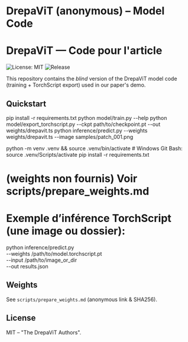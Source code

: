 # DrepaViT (anonymous) – Model Code

# DrepaViT — Code pour l'article

![License: MIT](https://img.shields.io/badge/License-MIT-green.svg)
![Release](https://img.shields.io/github/v/tag/manebalde80-boop/drepavit-model-anon)


This repository contains the *blind* version of the DrepaViT model code
(training + TorchScript export) used in our paper's demo.

## Quickstart

pip install -r requirements.txt
python model/train.py --help
python model/export_torchscript.py --ckpt path/to/checkpoint.pt --out weights/drepavit.ts
python inference/predict.py --weights weights/drepavit.ts --image samples/patch_001.png

python -m venv .venv && source .venv/bin/activate   # Windows Git Bash: source .venv/Scripts/activate
pip install -r requirements.txt

# (weights non fournis) Voir scripts/prepare_weights.md
# Exemple d’inférence TorchScript (une image ou dossier):
python inference/predict.py \
  --weights /path/to/model.torchscript.pt \
  --input /path/to/image_or_dir \
  --out results.json

## Weights
See `scripts/prepare_weights.md` (anonymous link & SHA256).

## License
MIT – "The DrepaViT Authors".
